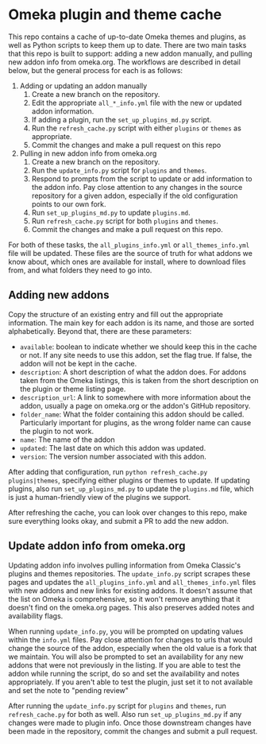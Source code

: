 # Omeka plugin and theme cache

This repo contains a cache of up-to-date Omeka themes and plugins, as well as Python scripts to keep them up to date. There are two main tasks that this repo is built to support: adding a new addon manually, and pulling new addon info from omeka.org. The workflows are described in detail below, but the general process for each is as follows:

1. Adding or updating an addon manually
    1. Create a new branch on the repository.
    1. Edit the appropriate `all_*_info.yml` file with the new or updated addon information.
    1. If adding a plugin, run the `set_up_plugins_md.py` script.
    1. Run the `refresh_cache.py` script with either `plugins` or `themes` as appropriate.
    1. Commit the changes and make a pull request on this repo
1. Pulling in new addon info from omeka.org
    1. Create a new branch on the repository.
    1. Run the `update_info.py` script for `plugins` and `themes`.
    1. Respond to prompts from the script to update or add information to the addon info. Pay close attention to any changes in the source repository for a given addon, especially if the old configuration points to our own fork.
    1. Run `set_up_plugins_md.py` to update `plugins.md`.
    1. Run `refresh_cache.py` script for both `plugins` and `themes`.
    1. Commit the changes and make a pull request on this repo.

For both of these tasks, the `all_plugins_info.yml` or `all_themes_info.yml` file will be updated. These files are the source of truth for what addons we know about, which ones are available for install, where to download files from, and what folders they need to go into.

## Adding new addons

Copy the structure of an existing entry and fill out the appropriate information. The main key for each addon is its name, and those are sorted alphabetically. Beyond that, there are these parameters:
- `available`: boolean to indicate whether we should keep this in the cache or not. If any site needs to use this addon, set the flag true. If false, the addon will not be kept in the cache.
- `description`: A short description of what the addon does. For addons taken from the Omeka listings, this is taken from the short description on the plugin or theme listing page.
- `description_url`: A link to somewhere with more information about the addon, usually a page on omeka.org or the addon's GitHub repository.
- `folder_name`: What the folder containing this addon should be called. Particularly important for plugins, as the wrong folder name can cause the plugin to not work.
- `name`: The name of the addon
- `updated`: The last date on which this addon was updated.
- `version`: The version number associated with this addon.

After adding that configuration, run `python refresh_cache.py plugins|themes`, specifying either plugins or themes to update. If updating plugins, also run `set_up_plugins_md.py` to update the `plugins.md` file, which is just a human-friendly view of the plugins we support. 

After refreshing the cache, you can look over changes to this repo, make sure everything looks okay, and submit a PR to add the new addon.

## Update addon info from omeka.org

Updating addon info involves pulling information from Omeka Classic's plugins and themes repositories. The `update_info.py` script scrapes these pages and updates the `all_plugins_info.yml` and `all_themes_info.yml` files with new addons and new links for existing addons. It doesn't assume that the list on Omeka is comprehensive, so it won't remove anything that it doesn't find on the omeka.org pages. This also preserves added notes and availability flags.

When running `update_info.py`, you will be prompted on updating values within the `info.yml` files. Pay close attention for changes to urls that would change the source of the addon, especially when the old value is a fork that we maintain. You will also be prompted to set an availability for any new addons that were not previously in the listing. If you are able to test the addon while running the script, do so and set the availability and notes appropriately. If you aren't able to test the plugin, just set it to not available and set the note to "pending review"

After running the `update_info.py` script for `plugins` and `themes`, run `refresh_cache.py` for both as well. Also run `set_up_plugins_md.py` if any changes were made to plugin info. Once those downstream changes have been made in the repository, commit the changes and submit a pull request.
